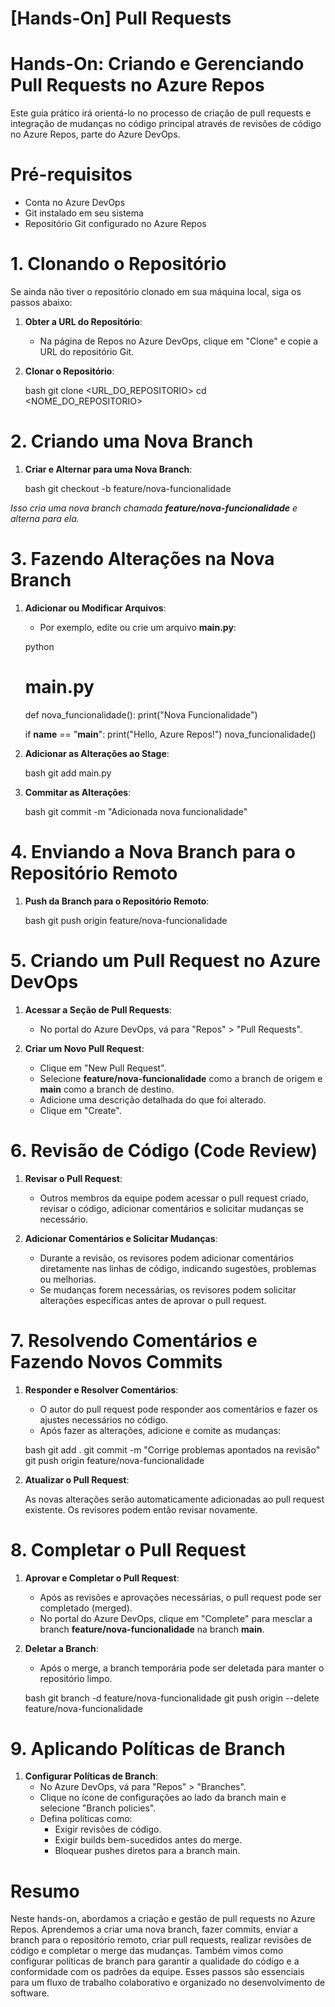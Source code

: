 # [Hands-On] Pull Requests

# Hands-On: Criando e Gerenciando Pull Requests no Azure Repos

Este guia prático irá orientá-lo no processo de criação de pull requests e integração de mudanças no código principal através de revisões de código no Azure Repos, parte do Azure DevOps.

# Pré-requisitos

- Conta no Azure DevOps
- Git instalado em seu sistema
- Repositório Git configurado no Azure Repos

# 1. Clonando o Repositório

Se ainda não tiver o repositório clonado em sua máquina local, siga os passos abaixo:

1. **Obter a URL do Repositório**:
    - Na página de Repos no Azure DevOps, clique em "Clone" e copie a URL do repositório Git.

2. **Clonar o Repositório**:

    bash
    git clone <URL_DO_REPOSITORIO>
    cd <NOME_DO_REPOSITORIO>

# 2. Criando uma Nova Branch

1. **Criar e Alternar para uma Nova Branch**:

    bash
    git checkout -b feature/nova-funcionalidade

*Isso cria uma nova branch chamada **feature/nova-funcionalidade** e alterna para ela.*

# 3. Fazendo Alterações na Nova Branch

1. **Adicionar ou Modificar Arquivos**:
    - Por exemplo, edite ou crie um arquivo **main.py**:

    python
    # main.py
    def nova_funcionalidade():
        print("Nova Funcionalidade")

    if __name__ == "__main__":
        print("Hello, Azure Repos!")
        nova_funcionalidade()

2. **Adicionar as Alterações ao Stage**:

    bash
    git add main.py

3. **Commitar as Alterações**:

    bash
    git commit -m "Adicionada nova funcionalidade"

# 4. Enviando a Nova Branch para o Repositório Remoto

1. **Push da Branch para o Repositório Remoto**:

    bash
    git push origin feature/nova-funcionalidade

# 5. Criando um Pull Request no Azure DevOps

1. **Acessar a Seção de Pull Requests**:
    - No portal do Azure DevOps, vá para "Repos" > "Pull Requests".

2. **Criar um Novo Pull Request**:
    - Clique em "New Pull Request".
    - Selecione **feature/nova-funcionalidade** como a branch de origem e **main** como a branch de destino.
    - Adicione uma descrição detalhada do que foi alterado.
    - Clique em "Create".

# 6. Revisão de Código (Code Review)

1. **Revisar o Pull Request**:
    - Outros membros da equipe podem acessar o pull request criado, revisar o código, adicionar comentários e solicitar mudanças se necessário.

2. **Adicionar Comentários e Solicitar Mudanças**:
    - Durante a revisão, os revisores podem adicionar comentários diretamente nas linhas de código, indicando sugestões, problemas ou melhorias.
    - Se mudanças forem necessárias, os revisores podem solicitar alterações específicas antes de aprovar o pull request.

# 7. Resolvendo Comentários e Fazendo Novos Commits

1. **Responder e Resolver Comentários**:
    - O autor do pull request pode responder aos comentários e fazer os ajustes necessários no código.
    - Após fazer as alterações, adicione e comite as mudanças:

    bash
    git add .
    git commit -m "Corrige problemas apontados na revisão"
    git push origin feature/nova-funcionalidade

2. **Atualizar o Pull Request**:

    As novas alterações serão automaticamente adicionadas ao pull request existente. Os revisores podem então revisar novamente.

# 8. Completar o Pull Request

1. **Aprovar e Completar o Pull Request**:
    - Após as revisões e aprovações necessárias, o pull request pode ser completado (merged).
    - No portal do Azure DevOps, clique em "Complete" para mesclar a branch **feature/nova-funcionalidade** na branch **main**.

2. **Deletar a Branch**:
    - Após o merge, a branch temporária pode ser deletada para manter o repositório limpo.

    bash
    git branch -d feature/nova-funcionalidade
    git push origin --delete feature/nova-funcionalidade

# 9. Aplicando Políticas de Branch

1. **Configurar Políticas de Branch**:
    - No Azure DevOps, vá para "Repos" > "Branches".
    - Clique no ícone de configurações ao lado da branch main e selecione "Branch policies".
    - Defina políticas como:
        - Exigir revisões de código.
        - Exigir builds bem-sucedidos antes do merge.
        - Bloquear pushes diretos para a branch main.

# Resumo

Neste hands-on, abordamos a criação e gestão de pull requests no Azure Repos. Aprendemos a criar uma nova branch, fazer commits, enviar a branch para o repositório remoto, criar pull requests, realizar revisões de código e completar o merge das mudanças. Também vimos como configurar políticas de branch para garantir a qualidade do código e a conformidade com os padrões da equipe. Esses passos são essenciais para um fluxo de trabalho colaborativo e organizado no desenvolvimento de software.